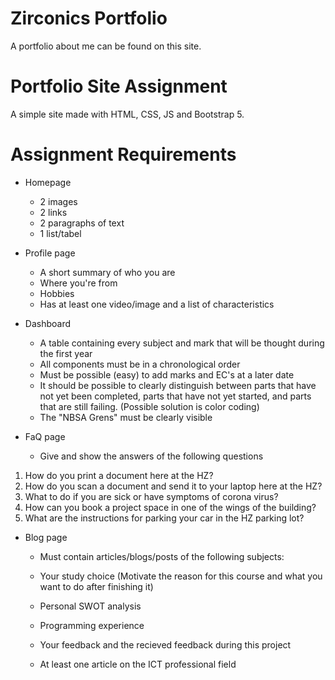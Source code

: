 # Zirconics Portfolio
A portfolio about me can be found on this site.

# Portfolio Site Assignment
A simple site made with HTML, CSS, JS and Bootstrap 5.

# Assignment Requirements
- Homepage
  - 2 images
  - 2 links
  - 2 paragraphs of text
  - 1 list/tabel

- Profile page
  - A short summary of who you are
  - Where you're from
  - Hobbies
  - Has at least one video/image and a list of characteristics

- Dashboard
  - A table containing every subject and mark that will be thought during the first year
  - All components must be in a chronological order
  - Must be possible (easy) to add marks and EC's at a later date
  - It should be possible to clearly distinguish between parts that have not yet been completed, parts that have not yet started, and parts that are still failing. (Possible solution is color coding)
  - The "NBSA Grens" must be clearly visible

- FaQ page
  - Give and show the answers of the following questions
1. How do you print a document here at the HZ?
2. How do you scan a document and send it to your laptop here at the HZ?
3. What to do if you are sick or have symptoms of corona virus?
4. How can you book a project space in one of the wings of the building?
5. What are the instructions for parking your car in the HZ parking lot?

- Blog page
  - Must contain articles/blogs/posts of the following subjects:
  
  - Your study choice (Motivate the reason for this course and what you want to do after finishing it)
  - Personal SWOT analysis
  - Programming experience
  - Your feedback and the recieved feedback during this project
  - At least one article on the ICT professional field 
